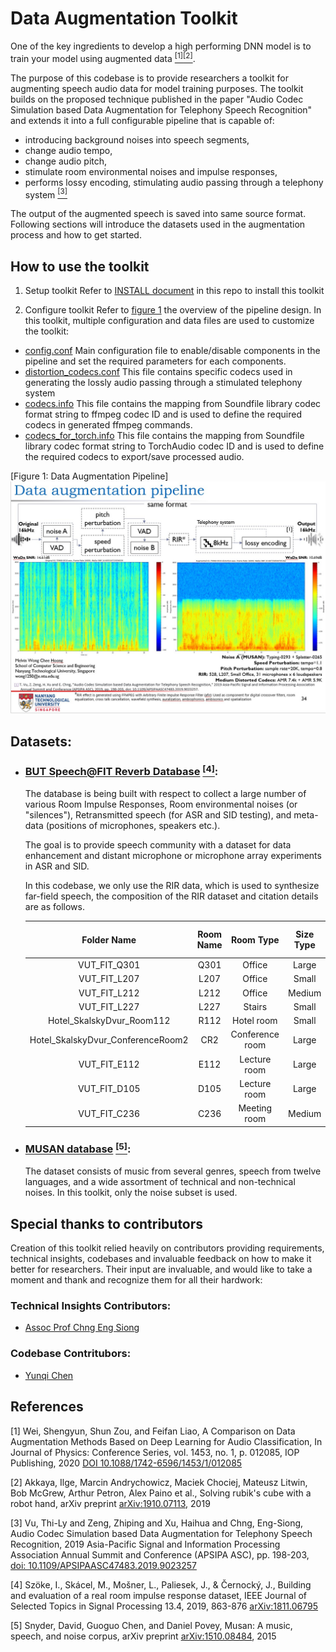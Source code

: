 # Data Augmentation Toolkit
One of the key ingredients to develop a high performing DNN model is to train your model using augmented data [<sup>[1]</sup>](#1)[<sup>[2]</sup>](#2). 

The purpose of this codebase is to provide researchers a toolkit for augmenting speech audio data for model training purposes. The toolkit builds on the proposed technique published in the paper "Audio Codec Simulation based Data Augmentation for Telephony Speech Recognition" and extends it into a full configurable pipeline that is capable of:
- introducing background noises into speech segments, 
- change audio tempo,
- change audio pitch,
- stimulate room environmental noises and impulse responses,
- performs lossy encoding, stimulating audio passing through a telephony system [<sup>[3]</sup>](#3)

The output of the augmented speech is saved into same source format. Following sections will introduce the datasets used in the augmentation process and how to get started.

## How to use the toolkit
1. Setup toolkit
Refer to [INSTALL document](INSTALL.md) in this repo to install this toolkit

2. Configure toolkit
Refer to [figure 1](#fig1) the overview of the pipeline design. In this toolkit, multiple configuration and data files are used to customize the toolkit:
- [config.conf](config.conf)
Main configuration file to enable/disable components in the pipeline and set the required parameters for each components.
- [distortion_codecs.conf](codecs.info)
This file contains specific codecs used in generating the lossly audio passing through a stimulated telephony system
- [codecs.info](codecs.info)
This file contains the mapping from Soundfile library codec format string to ffmpeg codec ID and is used to define the required codecs in generated ffmpeg commands.
- [codecs_for_torch.info](codecs_for_torch.info)
This file contains the mapping from Soundfile library codec format string to TorchAudio codec ID and is used to define the required codecs to export/save processed audio.

<a id="fig1">[Figure 1: Data Augmentation Pipeline]</a>
![alt text](data_augmentation_pipeline.jpg)

## Datasets:
- ### [BUT Speech@FIT Reverb Database](https://speech.fit.vutbr.cz/software/but-speech-fit-reverb-database ) [<sup>[4]</sup>](#4):

  The database is being built with respect to collect a large number of various Room Impulse Responses, Room environmental noises (or "silences"), Retransmitted speech (for ASR and SID testing), and meta-data (positions of microphones, speakers etc.).

  The goal is to provide speech community with a dataset for data enhancement and distant microphone or microphone array experiments in ASR and SID.

  In this codebase, we only use the RIR data, which is used to synthesize far-field speech, the composition of the RIR dataset and citation details are as follows.

  | Folder Name | Room Name |    Room Type    |  Size Type  | Size (length, depth, height) (m) | (microphone_num x   loudspeaker_num) |
  | :-------: | :-------: | :-------------: | :------------------------------: | :------------------------------: | :----------------------------------: |
  |   VUT_FIT_Q301   |   Q301    |     Office      |     Large      |           10.7x6.9x2.6           |                31 x 3                |
  |   VUT_FIT_L207   |   L207    |     Office      |     Small      |           4.6x6.9x3.1            |                31 x 6                |
  |   VUT_FIT_L212   |   L212    |     Office      |     Medium      |           7.5x4.6x3.1            |                31 x 5                |
  |   VUT_FIT_L227   |   L227    |     Stairs      |     Small      |           6.2x2.6x14.2           |                31 x 5                |
  |   Hotel_SkalskyDvur_Room112   |   R112    |   Hotel room    |     Small      |           4.4x2.8x2.6            |                31 x 5                |
  |   Hotel_SkalskyDvur_ConferenceRoom2   |    CR2    | Conference room |     Large      |          28.2x11.1x3.3           |                31 x 4                |
  |   VUT_FIT_E112   |   E112    |  Lecture room   |     Large      |          11.5x20.1x4.8           |                31 x 2                |
  |   VUT_FIT_D105   |   D105    |  Lecture room   |     Large      |          17.2x22.8x6.9           |                31 x 6                |
  |   VUT_FIT_C236   |   C236    |  Meeting room   |     Medium      |           7.0x4.1x3.6            |               31 x 10                |

- ### [MUSAN database](https://arxiv.org/pdf/1510.08484) [<sup>[5]</sup>](#5):
  The dataset consists of music from several genres, speech from twelve languages, and a wide assortment of technical and non-technical noises. In this toolkit, only the noise subset is used.

## Special thanks to contributors
Creation of this toolkit relied heavily on contributors providing requirements, technical insights, codebases and invaluable feedback on how to make it better for researchers. Their input are invaluable, and would like to take a moment and thank and recognize them for all their hardwork:

### Technical Insights Contributors:
- [Assoc Prof Chng Eng Siong](https://personal.ntu.edu.sg/aseschng/intro1.html)

### Codebase Contritubors:
- [Yunqi Chen](https://github.com/Jasson-Chen/Add_noise_and_rir_to_speech)

## References
<a id="1">[1]</a>
Wei, Shengyun, Shun Zou, and Feifan Liao, 
A Comparison on Data Augmentation Methods Based on Deep Learning for Audio Classification, 
In Journal of Physics: Conference Series, vol. 1453, no. 1, p. 012085, 
IOP Publishing, 
2020
[DOI 10.1088/1742-6596/1453/1/012085](https://iopscience.iop.org/article/10.1088/1742-6596/1453/1/012085)

<a id="2">[2]</a>
Akkaya, Ilge, Marcin Andrychowicz, Maciek Chociej, Mateusz Litwin, Bob McGrew, Arthur Petron, Alex Paino et al., 
Solving rubik's cube with a robot hand, 
arXiv preprint [arXiv:1910.07113](https://arxiv.org/abs/1910.07113), 2019

<a id="3">[3]</a> 
Vu, Thi-Ly and Zeng, Zhiping and Xu, Haihua and Chng, Eng-Siong,
Audio Codec Simulation based Data Augmentation for Telephony Speech Recognition,
2019 Asia-Pacific Signal and Information Processing Association Annual Summit and Conference (APSIPA ASC), 
pp. 198-203, 
[doi: 10.1109/APSIPAASC47483.2019.9023257](https://ieeexplore.ieee.org/document/9023257)

<a id="4">[4]</a>
Szöke, I., Skácel, M., Mošner, L., Paliesek, J., & Černocký, J.,
Building and evaluation of a real room impulse response dataset, 
IEEE Journal of Selected Topics in Signal Processing 13.4, 
2019, 
863-876 [arXiv:1811.06795](https://arxiv.org/abs/1811.06795)

<a id="5">[5]</a>
Snyder, David, Guoguo Chen, and Daniel Povey, 
Musan: A music, speech, and noise corpus, 
arXiv preprint [arXiv:1510.08484](https://arxiv.org/abs/1510.08484), 2015
